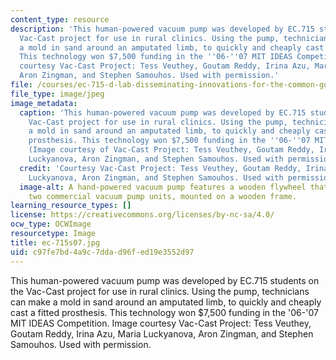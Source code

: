 ```yaml
---
content_type: resource
description: 'This human-powered vacuum pump was developed by EC.715 students on the
  Vac-Cast project for use in rural clinics. Using the pump, technicians can make
  a mold in sand around an amputated limb, to quickly and cheaply cast a fitted prosthesis.
  This technology won $7,500 funding in the ''06-''07 MIT IDEAS Competition. Image
  courtesy Vac-Cast Project: Tess Veuthey, Goutam Reddy, Irina Azu, Maria Luckyanova,
  Aron Zingman, and Stephen Samouhos. Used with permission.'
file: /courses/ec-715-d-lab-disseminating-innovations-for-the-common-good-spring-2007/c97fe7bd4a9c7ddad96fed19e3552d97_ec-715s07.jpg
file_type: image/jpeg
image_metadata:
  caption: 'This human-powered vacuum pump was developed by EC.715 students on the
    Vac-Cast project for use in rural clinics. Using the pump, technicians can make
    a mold in sand around an amputated limb, to quickly and cheaply cast a fitted
    prosthesis. This technology won $7,500 funding in the ''06-''07 MIT IDEAS Competition.
    (Image courtesy of Vac-Cast Project: Tess Veuthey, Goutam Reddy, Irina Azu, Maria
    Luckyanova, Aron Zingman, and Stephen Samouhos. Used with permission.)'
  credit: 'Courtesy Vac-Cast Project: Tess Veuthey, Goutam Reddy, Irina Azu, Maria
    Luckyanova, Aron Zingman, and Stephen Samouhos. Used with permission.'
  image-alt: A hand-powered vacuum pump features a wooden flywheel that connects to
    two commercial vacuum pump units, mounted on a wooden frame.
learning_resource_types: []
license: https://creativecommons.org/licenses/by-nc-sa/4.0/
ocw_type: OCWImage
resourcetype: Image
title: ec-715s07.jpg
uid: c97fe7bd-4a9c-7dda-d96f-ed19e3552d97
---
```

This human-powered vacuum pump was developed by EC.715 students on the Vac-Cast project for use in rural clinics. Using the pump, technicians can make a mold in sand around an amputated limb, to quickly and cheaply cast a fitted prosthesis. This technology won $7,500 funding in the '06-'07 MIT IDEAS Competition. Image courtesy Vac-Cast Project: Tess Veuthey, Goutam Reddy, Irina Azu, Maria Luckyanova, Aron Zingman, and Stephen Samouhos. Used with permission.